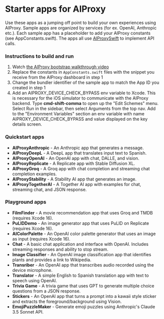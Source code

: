# Starter apps for AIProxy

Use these apps as a jumping off point to build your own experiences using AIProxy. Sample apps are organized by services (for ex. OpenAI, Anthropic etc.). Each sample app has a placeholder to add your AIProxy constants (see AppConstants.swift). The apps all use [AIProxySwift](https://github.com/lzell/AIProxySwift) to implement API calls.

### Instructions to build and run

1. Watch [the AIProxy bootstrap walkthrough video](https://www.youtube.com/watch?v=ohsN9awCzw4)
2. Replace the constants in `AppConstants.swift` files with the snippet you receive from the AIProxy dashboard in step 1
3. Change the bundler identifier of the sample app to match the App ID you created in step 1
4. Add an AIPROXY_DEVICE_CHECK_BYPASS env variable to Xcode. This is necessary for the iOS simulator to communicate with the AIProxy backend. Type **cmd-shift-comma** to open up the "Edit Schemes" menu. Select Run in the sidebar, then select Arguments from the top nav. Add to the "Environment Variables" section an env variable with name AIPROXY_DEVICE_CHECK_BYPASS and value displayed on the key details screen.

### Quickstart apps

- **AIProxyAnthropic** - An Anthropic app that generates a message.
- **AIProxyDeepL** - A DeepL app that translates input text to Spanish.
- **AIProxyOpenAI** - An OpenAI app with chat, DALLE, and vision.
- **AIProxyReplicate** - A Replicate app with Stable Diffusion XL.
- **AIProxyGroq** - A Groq app with chat completion and streaming chat completion examples.
- **AIProxyStability** - A Stability AI app that generates an image.
- **AIProxyTogetherAI** - A Together AI app with examples for chat, streaming chat, and JSON response.

### Playground apps

- **FilmFinder** - A movie recommendation app that uses Groq and TMDB (requires Xcode 16).
- **PuLIDDemo** - An image generator app that uses PuLID on Replicate (requires Xcode 16).
- **AIColorPalette** - An OpenAI color palette generator that uses an image as input (requires Xcode 16).
- **Chat** - A basic chat application and interface with OpenAI. Includes streaming responses and ability to stop stream.
- **Image Classifier** - An OpenAI image classification app that identifies plants and provides a link to Wikipedia.
- **Transriber** - An OpenAI app that transcribes audio recorded using the device microphone.
- **Translator** - A simple English to Spanish translation app with text to speech using OpenAI.
- **Trivia Game** - A trivia game that uses GPT to generate multiple choice questions from a JSON response.
- **Stickers** - An OpenAI app that turns a prompt into a kawaii style sticker and extracts the foreground/background using Vision.
- **EmojiPuzzleMaker** - Generate emoji puzzles using Anthropic's Claude 3.5 Sonnet API.
